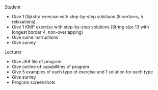 Student
  - Give 1 Dijkstra exercise with step-by-step solutions (8 vertices, 5 relaxations)
  - Give 1 KMP exercise with step-by-step solutions (String size 13 with longest border 4, non-overlapping)
  - Give some instructions
  - Give survey


Lecturer
  - Give JAR file of program
  - Give outline of capabilities of program
  - Give 5 examples of each type of exercise and 1 solution for each type
  - Give survey
  - Program screenshots
